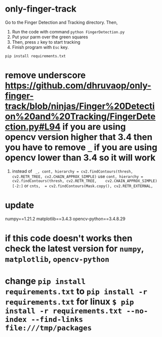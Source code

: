 # only-finger-track
Go to the Finger Detection and Tracking directory.
Then, 

1. Run the code with command `python FingerDetection.py`
2. Put your parm over the green squares
3. Then, press `z` key to start tracking
4. Finish program with `Esc` key.

`pip install requirements.txt`

# remove underscore https://github.com/dhruvaop/only-finger-track/blob/ninjas/Finger%20Detection%20and%20Tracking/FingerDetection.py#L94 if you are using opencv version higher that 3.4 then you have to remove `_`   if you are using opencv lower than 3.4 so it will work

1. instead of ` _, cont, hierarchy = cv2.findContours(thresh, cv2.RETR_TREE, cv2.CHAIN_APPROX_SIMPLE)` use `cont, hierarchy = cv2.findContours(thresh, cv2.RETR_TREE,    cv2.CHAIN_APPROX_SIMPLE)[-2:]` or `cnts,  = cv2.findContours(Mask.copy(), cv2.RETR_EXTERNAL,`

# update 
numpy==1.21.2
matplotlib==3.4.3
opencv-python==3.4.8.29



# if this code doesn't works then check the latest version for `numpy`, `matplotlib`, `opencv-python`

# change `pip install requirements.txt` to `pip install -r requirements.txt` for linux `$ pip install -r requirements.txt --no-index --find-links file:///tmp/packages` 
